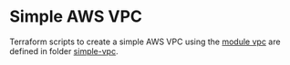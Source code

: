 # Simple AWS VPC

Terraform scripts to create a simple AWS VPC using the [module vpc](../vpc) are defined in folder [simple-vpc](./simple-vpc).
